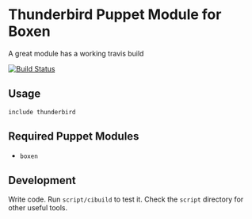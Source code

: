 # Thunderbird Puppet Module for Boxen

A great module has a working travis build

[![Build Status](https://travis-ci.org/magicmonty/puppet-thunderbird.png?branch=master)](https://travis-ci.org/magicmonty/puppet-thunderbird)

## Usage

```puppet
include thunderbird
```

## Required Puppet Modules

* `boxen`

## Development

Write code. Run `script/cibuild` to test it. Check the `script`
directory for other useful tools.
